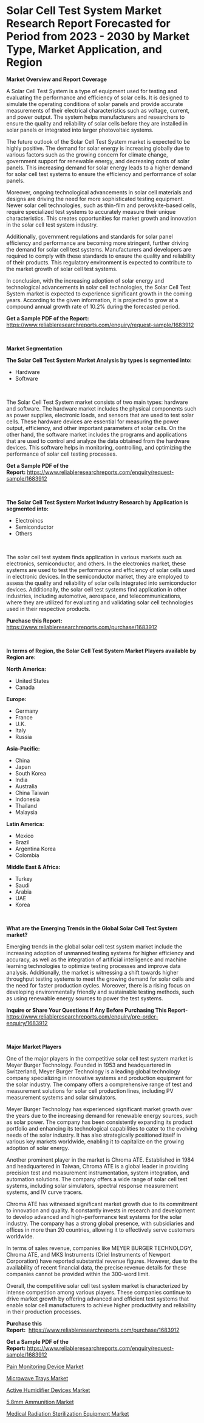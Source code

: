 <p><h1>Solar Cell Test System Market Research Report Forecasted for Period from 2023 -  2030 by Market Type, Market Application, and Region</h1></p><p><strong>Market Overview and Report Coverage</strong></p>
<p><p>A Solar Cell Test System is a type of equipment used for testing and evaluating the performance and efficiency of solar cells. It is designed to simulate the operating conditions of solar panels and provide accurate measurements of their electrical characteristics such as voltage, current, and power output. The system helps manufacturers and researchers to ensure the quality and reliability of solar cells before they are installed in solar panels or integrated into larger photovoltaic systems.</p><p>The future outlook of the Solar Cell Test System market is expected to be highly positive. The demand for solar energy is increasing globally due to various factors such as the growing concern for climate change, government support for renewable energy, and decreasing costs of solar panels. This increasing demand for solar energy leads to a higher demand for solar cell test systems to ensure the efficiency and performance of solar panels.</p><p>Moreover, ongoing technological advancements in solar cell materials and designs are driving the need for more sophisticated testing equipment. Newer solar cell technologies, such as thin-film and perovskite-based cells, require specialized test systems to accurately measure their unique characteristics. This creates opportunities for market growth and innovation in the solar cell test system industry.</p><p>Additionally, government regulations and standards for solar panel efficiency and performance are becoming more stringent, further driving the demand for solar cell test systems. Manufacturers and developers are required to comply with these standards to ensure the quality and reliability of their products. This regulatory environment is expected to contribute to the market growth of solar cell test systems.</p><p>In conclusion, with the increasing adoption of solar energy and technological advancements in solar cell technologies, the Solar Cell Test System market is expected to experience significant growth in the coming years. According to the given information, it is projected to grow at a compound annual growth rate of 10.2% during the forecasted period.</p></p>
<p><strong>Get a Sample PDF of the Report:</strong> <a href="https://www.reliableresearchreports.com/enquiry/request-sample/1683912">https://www.reliableresearchreports.com/enquiry/request-sample/1683912</a></p>
<p>&nbsp;</p>
<p><strong>Market Segmentation</strong></p>
<p><strong>The Solar Cell Test System Market Analysis by types is segmented into:</strong></p>
<p><ul><li>Hardware</li><li>Software</li></ul></p>
<p>&nbsp;</p>
<p><p>The Solar Cell Test System market consists of two main types: hardware and software. The hardware market includes the physical components such as power supplies, electronic loads, and sensors that are used to test solar cells. These hardware devices are essential for measuring the power output, efficiency, and other important parameters of solar cells. On the other hand, the software market includes the programs and applications that are used to control and analyze the data obtained from the hardware devices. This software helps in monitoring, controlling, and optimizing the performance of solar cell testing processes.</p></p>
<p><strong>Get a Sample PDF of the Report:</strong>&nbsp;<a href="https://www.reliableresearchreports.com/enquiry/request-sample/1683912">https://www.reliableresearchreports.com/enquiry/request-sample/1683912</a></p>
<p>&nbsp;</p>
<p><strong>The Solar Cell Test System Market Industry Research by Application is segmented into:</strong></p>
<p><ul><li>Electroincs</li><li>Semiconductor</li><li>Others</li></ul></p>
<p>&nbsp;</p>
<p><p>The solar cell test system finds application in various markets such as electronics, semiconductor, and others. In the electronics market, these systems are used to test the performance and efficiency of solar cells used in electronic devices. In the semiconductor market, they are employed to assess the quality and reliability of solar cells integrated into semiconductor devices. Additionally, the solar cell test systems find application in other industries, including automotive, aerospace, and telecommunications, where they are utilized for evaluating and validating solar cell technologies used in their respective products.</p></p>
<p><strong>Purchase this Report:</strong>&nbsp; <a href="https://www.reliableresearchreports.com/purchase/1683912">https://www.reliableresearchreports.com/purchase/1683912</a></p>
<p>&nbsp;</p>
<p><strong>In terms of Region, the Solar Cell Test System Market Players available by Region are:</strong></p>
<p>
    <p> <strong> North America: </strong>
        <ul>
            <li>United States</li>
            <li>Canada</li>
        </ul>
        </p> 
    <p> <strong> Europe: </strong>
        <ul>
            <li>Germany</li>
            <li>France</li>
            <li>U.K.</li>
            <li>Italy</li>
            <li>Russia</li>
        </ul>
        </p> 
    <p> <strong> Asia-Pacific: </strong>
        <ul>
            <li>China</li>
            <li>Japan</li>
            <li>South Korea</li>
            <li>India</li>
            <li>Australia</li>
            <li>China Taiwan</li>
            <li>Indonesia</li>
            <li>Thailand</li>
            <li>Malaysia</li>
        </ul>
        </p> 
    <p> <strong> Latin America: </strong>
        <ul>
            <li>Mexico</li>
            <li>Brazil</li>
            <li>Argentina Korea</li>
            <li>Colombia</li>
        </ul>
        </p> 
    <p> <strong> Middle East & Africa: </strong>
        <ul>
            <li>Turkey</li>
            <li>Saudi</li>
            <li>Arabia</li>
            <li>UAE</li>
            <li>Korea</li>
        </ul>
    </p>
    </p>
<p>&nbsp;</p>
<p><strong>What are the Emerging Trends in the Global Solar Cell Test System market?</strong></p>
<p><p>Emerging trends in the global solar cell test system market include the increasing adoption of unmanned testing systems for higher efficiency and accuracy, as well as the integration of artificial intelligence and machine learning technologies to optimize testing processes and improve data analysis. Additionally, the market is witnessing a shift towards higher throughput testing systems to meet the growing demand for solar cells and the need for faster production cycles. Moreover, there is a rising focus on developing environmentally friendly and sustainable testing methods, such as using renewable energy sources to power the test systems.</p></p>
<p><strong>Inquire or Share Your Questions If Any Before Purchasing This Report</strong>- <a href="https://www.reliableresearchreports.com/enquiry/pre-order-enquiry/1683912">https://www.reliableresearchreports.com/enquiry/pre-order-enquiry/1683912</a></p>
<p>&nbsp;</p>
<p><strong>Major Market Players</strong></p>
<p><p>One of the major players in the competitive solar cell test system market is Meyer Burger Technology. Founded in 1953 and headquartered in Switzerland, Meyer Burger Technology is a leading global technology company specializing in innovative systems and production equipment for the solar industry. The company offers a comprehensive range of test and measurement solutions for solar cell production lines, including PV measurement systems and solar simulators.</p><p>Meyer Burger Technology has experienced significant market growth over the years due to the increasing demand for renewable energy sources, such as solar power. The company has been consistently expanding its product portfolio and enhancing its technological capabilities to cater to the evolving needs of the solar industry. It has also strategically positioned itself in various key markets worldwide, enabling it to capitalize on the growing adoption of solar energy.</p><p>Another prominent player in the market is Chroma ATE. Established in 1984 and headquartered in Taiwan, Chroma ATE is a global leader in providing precision test and measurement instrumentation, system integration, and automation solutions. The company offers a wide range of solar cell test systems, including solar simulators, spectral response measurement systems, and IV curve tracers.</p><p>Chroma ATE has witnessed significant market growth due to its commitment to innovation and quality. It constantly invests in research and development to develop advanced and high-performance test systems for the solar industry. The company has a strong global presence, with subsidiaries and offices in more than 20 countries, allowing it to effectively serve customers worldwide.</p><p>In terms of sales revenue, companies like MEYER BURGER TECHNOLOGY, Chroma ATE, and MKS Instruments (Oriel Instruments of Newport Corporation) have reported substantial revenue figures. However, due to the availability of recent financial data, the precise revenue details for these companies cannot be provided within the 300-word limit.</p><p>Overall, the competitive solar cell test system market is characterized by intense competition among various players. These companies continue to drive market growth by offering advanced and efficient test systems that enable solar cell manufacturers to achieve higher productivity and reliability in their production processes.</p></p>
<p><strong>Purchase this Report:</strong>&nbsp;&nbsp;<a href="https://www.reliableresearchreports.com/purchase/1683912">https://www.reliableresearchreports.com/purchase/1683912</a></p>
<p></p>
<p><strong>Get a Sample PDF of the Report:</strong>&nbsp;<a href="https://www.reliableresearchreports.com/enquiry/request-sample/1683912">https://www.reliableresearchreports.com/enquiry/request-sample/1683912</a></p>
<p><p><a href="https://www.linkedin.com/pulse/pain-monitoring-device-market-share-amp-new-trends-analysis-pmt2e/">Pain Monitoring Device Market</a></p><p><a href="https://github.com/Chiragrp22/Market-Research-Report-List-1/blob/main/microwave-trays-market.md">Microwave Trays Market</a></p><p><a href="https://medium.com/@anndavis1924/active-humidifier-devices-market-analysis-its-cagr-market-segmentation-and-global-industry-468e9b8db74d">Active Humidifier Devices Market</a></p><p><a href="https://medium.com/@angelaarnold1941/5-8mm-ammunition-market-exploring-market-share-market-trends-and-future-growth-58a34283b66a">5.8mm Ammunition Market</a></p><p><a href="https://www.linkedin.com/pulse/medical-radiation-sterilization-equipment-market-insights-upfwe/">Medical Radiation Sterilization Equipment Market</a></p></p>